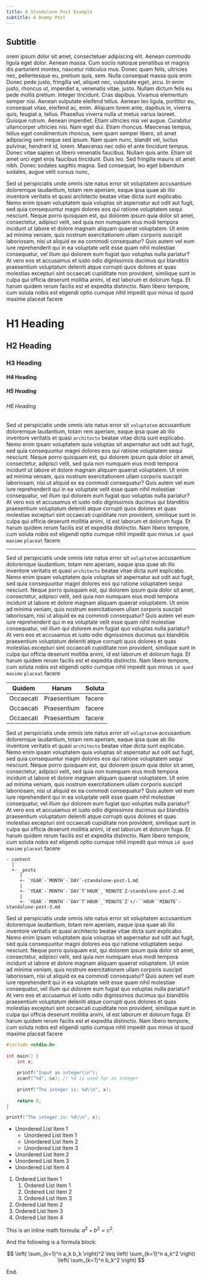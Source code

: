 ```yaml
---
title: A Standalone Post Example
subtitle: A Dummy Post
---
```

## Subtitle

orem ipsum dolor sit amet, consectetuer adipiscing elit. Aenean commodo ligula 
eget dolor. Aenean massa. Cum sociis natoque penatibus et magnis dis parturient 
montes, nascetur ridiculus mus. Donec quam felis, ultricies nec, pellentesque 
eu, pretium quis, sem. Nulla consequat massa quis enim. Donec pede justo, 
fringilla vel, aliquet nec, vulputate eget, arcu. In enim justo, rhoncus ut, 
imperdiet a, venenatis vitae, justo. Nullam dictum felis eu pede mollis pretium. 
Integer tincidunt. Cras dapibus. Vivamus elementum semper nisi. Aenean vulputate 
eleifend tellus. Aenean leo ligula, porttitor eu, consequat vitae, eleifend ac, 
enim. Aliquam lorem ante, dapibus in, viverra quis, feugiat a, tellus. Phasellus 
viverra nulla ut metus varius laoreet. Quisque rutrum. Aenean imperdiet. Etiam 
ultricies nisi vel augue. Curabitur ullamcorper ultricies nisi. Nam eget dui. 
Etiam rhoncus. Maecenas tempus, tellus eget condimentum rhoncus, sem quam semper 
libero, sit amet adipiscing sem neque sed ipsum. Nam quam nunc, blandit vel, 
luctus pulvinar, hendrerit id, lorem. Maecenas nec odio et ante tincidunt 
tempus. Donec vitae sapien ut libero venenatis faucibus. Nullam quis ante. Etiam 
sit amet orci eget eros faucibus tincidunt. Duis leo. Sed fringilla mauris sit 
amet nibh. Donec sodales sagittis magna. Sed consequat, leo eget bibendum 
sodales, augue velit cursus nunc,

Sed ut perspiciatis unde omnis iste natus error sit voluptatem accusantium 
doloremque laudantium, totam rem aperiam, eaque ipsa quae ab illo inventore 
veritatis et quasi architecto beatae vitae dicta sunt explicabo. Nemo enim ipsam
voluptatem quia voluptas sit aspernatur aut odit aut fugit, sed quia
consequuntur magni dolores eos qui ratione voluptatem sequi nesciunt. Neque 
porro quisquam est, qui dolorem ipsum quia dolor sit amet, consectetur, adipisci
velit, sed quia non numquam eius modi tempora incidunt ut labore et dolore 
magnam aliquam quaerat voluptatem. Ut enim ad minima veniam, quis nostrum 
exercitationem ullam corporis suscipit laboriosam, nisi ut aliquid ex ea commodi
consequatur? Quis autem vel eum iure reprehenderit qui in ea voluptate velit 
esse quam nihil molestiae consequatur, vel illum qui dolorem eum fugiat quo 
voluptas nulla pariatur? At vero eos et accusamus et iusto odio dignissimos 
ducimus qui blanditiis praesentium voluptatum deleniti atque corrupti quos 
dolores et quas molestias excepturi sint occaecati cupiditate non provident, 
similique sunt in culpa qui officia deserunt mollitia animi, id est laborum et 
dolorum fuga. Et harum quidem rerum facilis est et expedita distinctio. Nam 
libero tempore, cum soluta nobis est eligendi optio cumque nihil impedit quo 
minus id quod maxime placeat facere

# H1 Heading
## H2 Heading
### H3 Heading
#### H4 Heading
##### H5 Heading
###### H6 Heading

Sed ut perspiciatis unde omnis iste natus error sit `voluptatem` accusantium 
doloremque laudantium, totam rem aperiam, eaque ipsa quae ab illo inventore 
veritatis et quasi `architecto` beatae vitae dicta sunt explicabo. Nemo enim ipsam
voluptatem quia voluptas sit aspernatur aut odit aut fugit, sed quia
consequuntur magni dolores eos qui ratione voluptatem sequi nesciunt. Neque 
porro quisquam est, qui dolorem ipsum quia dolor sit amet, consectetur, adipisci
velit, sed quia non numquam eius modi tempora incidunt ut labore et dolore 
magnam aliquam quaerat voluptatem. Ut enim ad minima veniam, quis nostrum 
exercitationem ullam corporis suscipit laboriosam, nisi ut aliquid ex ea commodi
consequatur? Quis autem vel eum iure reprehenderit qui in ea voluptate velit 
esse quam nihil molestiae consequatur, vel illum qui dolorem eum fugiat quo 
voluptas nulla pariatur? At vero eos et accusamus et iusto odio dignissimos 
ducimus qui blanditiis praesentium voluptatum deleniti atque corrupti quos 
dolores et quas molestias excepturi sint occaecati cupiditate non provident, 
similique sunt in culpa qui officia deserunt mollitia animi, id est laborum et 
dolorum fuga. Et harum quidem rerum facilis est et expedita distinctio. Nam 
libero tempore, cum soluta nobis est eligendi optio cumque nihil impedit quo 
minus `id quod maxime` `placeat` facere

---

Sed ut perspiciatis unde omnis iste natus error sit `voluptatem` accusantium 
doloremque laudantium, totam rem aperiam, eaque ipsa quae ab illo inventore 
veritatis et quasi `architecto` beatae vitae dicta sunt explicabo. Nemo enim ipsam
voluptatem quia voluptas sit aspernatur aut odit aut fugit, sed quia
consequuntur magni dolores eos qui ratione voluptatem sequi nesciunt. Neque 
porro quisquam est, qui dolorem ipsum quia dolor sit amet, consectetur, adipisci
velit, sed quia non numquam eius modi tempora incidunt ut labore et dolore 
magnam aliquam quaerat voluptatem. Ut enim ad minima veniam, quis nostrum 
exercitationem ullam corporis suscipit laboriosam, nisi ut aliquid ex ea commodi
consequatur? Quis autem vel eum iure reprehenderit qui in ea voluptate velit 
esse quam nihil molestiae consequatur, vel illum qui dolorem eum fugiat quo 
voluptas nulla pariatur? At vero eos et accusamus et iusto odio dignissimos 
ducimus qui blanditiis praesentium voluptatum deleniti atque corrupti quos 
dolores et quas molestias excepturi sint occaecati cupiditate non provident, 
similique sunt in culpa qui officia deserunt mollitia animi, id est laborum et 
dolorum fuga. Et harum quidem rerum facilis est et expedita distinctio. Nam 
libero tempore, cum soluta nobis est eligendi optio cumque nihil impedit quo 
minus `id quod maxime` `placeat` facere

|Quidem    | Harum       | Soluta |
|----------|-------------|--------|
|Occaecati | Praesentium | facere |
|Occaecati | Praesentium | facere |
|Occaecati | Praesentium | facere |

Sed ut perspiciatis unde omnis iste natus error sit `voluptatem` accusantium 
doloremque laudantium, totam rem aperiam, eaque ipsa quae ab illo inventore 
veritatis et quasi `architecto` beatae vitae dicta sunt explicabo. Nemo enim ipsam
voluptatem quia voluptas sit aspernatur aut odit aut fugit, sed quia
consequuntur magni dolores eos qui ratione voluptatem sequi nesciunt. Neque 
porro quisquam est, qui dolorem ipsum quia dolor sit amet, consectetur, adipisci
velit, sed quia non numquam eius modi tempora incidunt ut labore et dolore 
magnam aliquam quaerat voluptatem. Ut enim ad minima veniam, quis nostrum 
exercitationem ullam corporis suscipit laboriosam, nisi ut aliquid ex ea commodi
consequatur? Quis autem vel eum iure reprehenderit qui in ea voluptate velit 
esse quam nihil molestiae consequatur, vel illum qui dolorem eum fugiat quo 
voluptas nulla pariatur? At vero eos et accusamus et iusto odio dignissimos 
ducimus qui blanditiis praesentium voluptatum deleniti atque corrupti quos 
dolores et quas molestias excepturi sint occaecati cupiditate non provident, 
similique sunt in culpa qui officia deserunt mollitia animi, id est laborum et 
dolorum fuga. Et harum quidem rerum facilis est et expedita distinctio. Nam 
libero tempore, cum soluta nobis est eligendi optio cumque nihil impedit quo 
minus `id quod maxime` `placeat` facere


```
- content
  |
  +- _posts
     |
     +- `YEAR`-`MONTH`-`DAY`-standalone-post-1.md
     |
     +- `YEAR`-`MONTH`-`DAY`T`HOUR`_`MINUTE`Z-standalone-post-2.md
     |
     +- `YEAR`-`MONTH`-`DAY`T`HOUR`_`MINUTE`Z`+/-``HOUR``MINUTE`-standalone-post-3.md
```

Sed ut perspiciatis unde omnis iste natus error sit voluptatem accusantium 
doloremque laudantium, totam rem aperiam, eaque ipsa quae ab illo inventore 
veritatis et quasi architecto beatae vitae dicta sunt explicabo. Nemo enim ipsam
voluptatem quia voluptas sit aspernatur aut odit aut fugit, sed quia
consequuntur magni dolores eos qui ratione voluptatem sequi nesciunt. Neque 
porro quisquam est, qui dolorem ipsum quia dolor sit amet, consectetur, adipisci
velit, sed quia non numquam eius modi tempora incidunt ut labore et dolore 
magnam aliquam quaerat voluptatem. Ut enim ad minima veniam, quis nostrum 
exercitationem ullam corporis suscipit laboriosam, nisi ut aliquid ex ea commodi
consequatur? Quis autem vel eum iure reprehenderit qui in ea voluptate velit 
esse quam nihil molestiae consequatur, vel illum qui dolorem eum fugiat quo 
voluptas nulla pariatur? At vero eos et accusamus et iusto odio dignissimos 
ducimus qui blanditiis praesentium voluptatum deleniti atque corrupti quos 
dolores et quas molestias excepturi sint occaecati cupiditate non provident, 
similique sunt in culpa qui officia deserunt mollitia animi, id est laborum et 
dolorum fuga. Et harum quidem rerum facilis est et expedita distinctio. Nam 
libero tempore, cum soluta nobis est eligendi optio cumque nihil impedit quo 
minus id quod maxime placeat facere

```c
#include <stdio.h>
 
int main() {
    int x;
 
    printf("Input an integer\\n");
    scanf("%d", &x); // %d is used for an integer
 
    printf("The integer is: %d\\n", x);
 
    return 0;
}
```

```c
printf("The integer is: %d\\n", x);
```

- Unordered List Item 1
    - Unordered List Item 1
    - Unordered List Item 2
    - Unordered List Item 3
- Unordered List Item 2
- Unordered List Item 3
- Unordered List Item 4


1. Ordered List Item 1
    1. Ordered List Item 1
    2. Ordered List Item 2
    3. Ordered List Item 3
2. Ordered List Item 2
3. Ordered List Item 3
4. Ordered List Item 4


This is an inline math formula: $a^2 + b^2 = c^2$.

And the following is a formula block:

$$
\left( \sum_{k=1}^n a_k b_k \right)^2 \leq \left( \sum_{k=1}^n a_k^2 \right) \left( \sum_{k=1}^n b_k^2 \right)
$$

End.